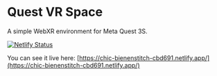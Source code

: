 # Quest VR Space

A simple WebXR environment for Meta Quest 3S.

[![Netlify Status](https://api.netlify.com/api/v1/badges/c9421daf-6b34-44e9-b4ca-7ef95247005d/deploy-status)](https://app.netlify.com/projects/chic-bienenstitch-cbd691/deploys)

You can see it live here:
[https://chic-bienenstitch-cbd691.netlify.app/](https://chic-bienenstitch-cbd691.netlify.app/)
